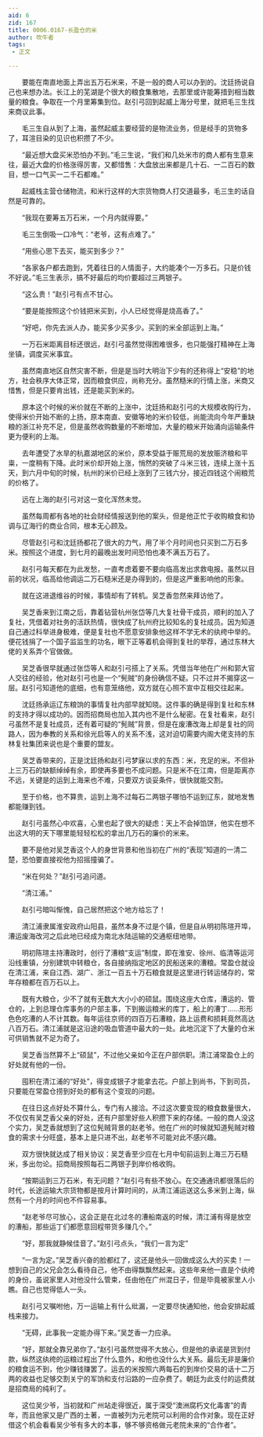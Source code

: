 ```yaml
---
aid: 6
zid: 167
title: 0006.0167-长盈仓的米
author: 吹牛者
tags: 
 - 正文

---
```




　　要能在南直地面上弄出五万石米来，不是一般的商人可以办到的。沈廷扬说自己也来想办法。长江上的芜湖是个很大的粮食集散地，去那里或许能筹措到相当数量的粮食。争取在一个月里筹集到位。赵引弓回到起威上海分号里，就把毛三生找来商议此事。

　　毛三生自从到了上海，虽然起威主要经营的是物流业务，但是经手的货物多了，耳渲目染的见识也积攒了不少。

　　“最近想大盘买米恐怕办不到。”毛三生说，“我们和几处米市的商人都有生意来往，最近大盘的价格涨得厉害，又都惜售：大盘放出来都是几十石、一二百石的数目，想一口气买一二千石都难。”

　　起威栈主营仓储物流，和米行这样的大宗货物商人打交道最多，毛三生的话自然是可靠的。

　　“我现在要筹五万石米，一个月内就得要。”

　　毛三生倒吸一口冷气：“老爷，这有点难了。”

　　“用些心思下去买，能买到多少？”

　　“各家各户都去跑到，凭着往日的人情面子，大约能凑个一万多石。只是价钱不好说。”毛三生表示，搞不好最后的均价要超过三两银子。

　　“这么贵！”赵引弓有点不甘心。

　　“要是能按照这个价钱把米买到，小人已经觉得是烧高香了。”

　　“好吧，你先去派人办，能买多少买多少。买到的米全部运到上海。”

　　一万石米距离目标还很远，赵引弓虽然觉得困难很多，也只能强打精神在上海坐镇，调度买米事宜。

　　虽然南直地区自然灾害不断，但是是当时大明治下少有的还称得上“安稳”的地方，社会秩序大体正常，因而粮食供应，尚称充分。虽然糙米的行情上涨，米商又惜售，但是只要肯出钱，还是能买到米的。

　　原本这个时候的米价就在不断的上涨中，沈廷扬和赵引弓的大规模收购行为，使得米价开始不断的上扬，原本南直、安徽等地的米价较低，尚能流向今年严重缺粮的浙江补充不足，但是虽然收购数量的不断增加，大量的粮米开始涌向运输条件更为便利的上海。

　　去年遭受了水旱的杭嘉湖地区的米价，原本受益于赈荒局的发放赈济粮和平粜，一度稍有下降。此时米价却开始上涨，悄然的突破了斗米三钱，连续上涨十五天，到六月中旬的时候，杭州的米价已经上涨到了三钱六分，接近四钱这个闹粮荒的价格了。

　　远在上海的赵引弓对这一变化浑然未觉。

　　虽然每周都有各地的社会财经情报送到他的案头，但是他正忙于收购粮食和协调与辽海行的商业合同，根本无心顾及。

　　尽管赵引弓和沈廷扬都花了很大的力气，用了半个月时间也只买到二万石多米。按照这个进度，到七月的最晚出发时间恐怕也凑不满五万石了。

　　赵引弓每天都在为此发愁，一直考虑着要不要向临高发出求救电报。虽然以目前的状况，临高给他调运二万石糙米还是办得到的，但是这严重影响他的形象。

　　就在这进退维谷的时候，事情却有了转机。吴芝香忽然来拜访他了。

　　吴芝香来到江南之后，靠着钻营杭州张岱等几大复社骨干成员，顺利的加入了复社，凭借着对社务的活跃热情，很快成了杭州府比较知名的复社成员。因为知道自己通过科举进身极难，便是复社也不愿意安排象他这样不学无术的纨绔中举的。便花钱捐了一个国子监监生的功名，眼下正等着机会得到复社的举荐，通过东林大佬的关系弄个官做做。

　　吴芝香很早就通过张岱等人和赵引弓搭上了关系。凭借当年他在广州和郭大官人交往的经验，他对赵引弓也是一个“髡贼”的身份确信不疑。只不过并不揭穿这一层。赵引弓知道他的底细，也有意笼络他，双方就在心照不宣中互相交往起来。

　　沈廷扬承运辽东粮饷的事情复社内部早就知晓。这件事的确是得到复社和东林的支持才得以成功的。因而招商局也加入其内也不是什么秘密。在复社看来，赵引弓虽然不是复社成员，还有着可疑的“髡贼”背景，但是在废漕改海上却是复社的同路人，因为奉教的关系和徐光启等人的关系不浅，这对迫切需要内阁大佬支持的东林复社集团来说也是个重要的盟友。

　　吴芝香带来的，正是沈廷扬和赵引弓梦寐以求的东西：米，充足的米。不但补上三万石的缺额绰绰有余，即使再多要也不成问题。只是米不在江南，但是距离亦不远，关键是的运到上海来也不难，只要双方谈妥条件，很快就能交割。

　　至于价格，也不算贵，运到上海不过每石二两银子哪怕不运到辽东，就地发售都能赚到钱。

　　赵引弓虽然心中欢喜，心里也起了很大的疑虑：天上不会掉馅饼，他实在想不出这大明的天下哪里能轻轻松松的拿出几万石的廉价的米来。

　　要不是他对吴芝香这个人的身世背景和他当初在广州的“表现”知道的一清二楚，恐怕要直接视他为招摇撞骗了。

　　“米在何处？”赵引弓追问道。

　　“清江浦。”

　　赵引弓暗叫惭愧，自己居然把这个地方给忘了！

　　清江浦隶属淮安政府山阳县，虽然本身不过是个镇，但是自从明初陈瑄开埠，漕运废海改河之后此地已经成为南北水陆运输的交通枢纽地带。

　　明初陈瑄主持漕政时，创行了漕粮“支运”制度，即在淮安、徐州、临清等运河沿线重镇，分别建筑中转粮仓，各自接纳指定地区的民船送来的漕粮。常盈仓就设在清江浦，来自江西、湖广、浙江一百五十万石粮食就是这里进行转运储存的，常年存粮都在百万石以上。

　　既有大粮仓，少不了就有无数大大小小的硕鼠。围绕这座大仓库，漕运的、管仓的，上到总理仓库事务的户部主事，下到搬运粮米的库丁，船上的漕丁……形形色色吃漕的人不计其数。每年运往京师的四百万石漕粮，路上运费和损耗竟然高达八百万石。清江浦就是这沿途的吸血管道中最大的一处。此地沉淀下了大量的仓米可供销售就不足为奇了。

　　吴芝香当然算不上“硕鼠”，不过他父亲如今正在户部供职。清江浦常盈仓上的好处就有他的一份。

　　囤积在清江浦的“好处”，得变成银子才能拿去花。户部上到尚书，下到司员，只要能在常盈仓捞到好处的都有这个变现的问题。

　　在往日这点好处不算什么，专门有人接洽。不过这次要变现的粮食数量很大，不仅仅有吴芝香父亲的好处，还有户部里好些人积攒下来的存储。一般的商人没这个实力，吴芝香就想到了这位髡贼背景的赵老爷。他在广州的时候就知道髡贼对粮食的需求十分旺盛，基本上是只进不出，赵老爷不可能对此不感兴趣。

　　双方很快就达成了相关协议：吴芝香至少应在七月中旬前运到上海三万石糙米，多出勿论。招商局按照每石二两银子到岸价格收购。

　　“按期运到三万石米，有无问题？”赵引弓有些不放心。在交通通讯都很落后的时代，长途运输大宗货物都是按月计算时间的，从清江浦运送这么多米到上海，纵然有一个月的时间也不件容易事。

　　“赵老爷尽可放心，这会正是在北过冬的漕船南返的时候，清江浦有得是放空的漕船，那些运丁们都愿意回程带货多赚几个。”

　　“好，那我就静候佳音了。”赵引弓点头，“我们一言为定”

　　“一言为定。”吴芝香兴奋的脸都红了，这还是他头一回做成这么大的买卖！一想到自己的父兄会怎么看待自己，他不由得飘飘然起来。这些年来他一直是个纨绔的身份，虽说家里人对他没什么管束，任由他在广州混日子，但是毕竟被家里人小瞧。自己也觉得低人一头。

　　赵引弓又嘱咐他，万一运输上有什么纰漏，一定要尽快通知他，他会安排起威栈来接力。

　　“无碍，此事我一定能办得下来。”吴芝香一力应承。

　　“好，那就全靠兄弟你了。”赵引弓虽然觉得不大放心，但是他的承诺是货到付款，纵然这纨绔的运粮过程出了什么意外，和他也没什么大关系。最后无非是廉价的粮食运不到，他少赚钱赚罢了。运去的米按照六两每石的到岸价交易的话十二万两的收益也足够交割关宁的军饷和支付沿路的一应杂费了。朝廷为此支付的运费就是招商局的纯利了。

　　这位吴少爷，当初就和广州站走得很近，属于深受“澳洲腐朽文化毒害”的青年，而且他家又是广西的土著，一直被列为元老院可以利用的合作对象。现在正好借这个机会看看吴少爷有多大的本事，够不够资格做元老院未来的“合作者”。


